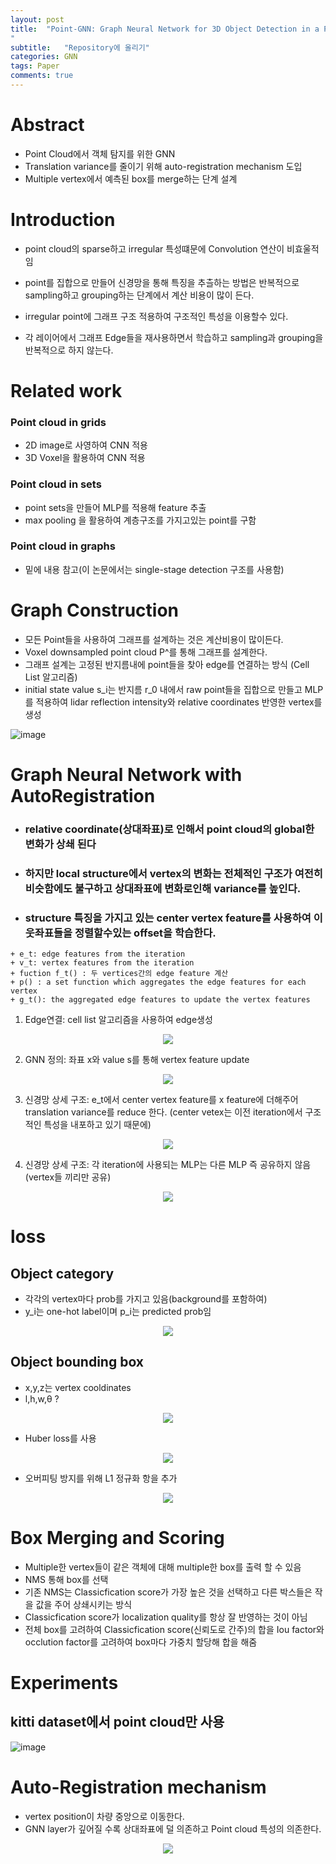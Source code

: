 ```yaml
---
layout: post
title:  "Point-GNN: Graph Neural Network for 3D Object Detection in a Point Cloud
"
subtitle:   "Repository에 올리기"
categories: GNN
tags: Paper
comments: true
---
```


# Abstract 
+ Point Cloud에서 객체 탐지를 위한 GNN
+ Translation variance를 줄이기 위해 auto-registration mechanism 도입
+ Multiple vertex에서 예측된 box를 merge하는 단계 설계

# Introduction 
+ point cloud의 sparse하고 irregular 특성떄문에 Convolution 연산이 비효울적임
+ point를 집합으로 만들어 신경망을 통해 특징을 추츨하는 방법은 반복적으로 sampling하고 grouping하는 단계에서 계산 비용이 많이 든다.  

+ irregular point에 그래프 구조 적용하여 구조적인 특성을 이용할수 있다. 
+ 각 레이어에서 그래프 Edge들을 재사용하면서 학습하고  sampling과 grouping을 반복적으로 하지 않는다. 


# Related work
### Point cloud in grids
- 2D image로 사영하여 CNN 적용 
- 3D Voxel을 활용하여 CNN 적용
### Point cloud in sets
- point sets을 만들어 MLP를 적용해 feature 추출 
- max pooling 을 활용하여 계층구조를 가지고있는 point를 구함 
### Point cloud in graphs
- 밑에 내용 참고(이 논문에서는 single-stage detection 구조를 사용함)

# Graph Construction
+ 모든 Point들을 사용하여 그래프를 설계하는 것은 계산비용이 많이든다. 
+ Voxel downsampled point cloud P^를 통해 그래프를 설계한다.
+ 그래프 설계는 고정된 반지름내에 point들을 찾아 edge를 연결하는 방식 (Cell List 알고리즘)
+ initial state value s_i는 반지름 r_0 내에서 raw point들을 집합으로 만들고 MLP를 적용하여 lidar reflection intensity와 relative coordinates 반영한 vertex를 생성

![image](https://user-images.githubusercontent.com/70193130/181402040-d20329f3-0cf9-4363-a303-e826ef170f3d.png)

# Graph Neural Network with AutoRegistration

+ ### relative coordinate(상대좌표)로 인해서 point cloud의 global한 변화가 상쇄 된다 
+ ### 하지만 local structure에서 vertex의 변화는 전체적인 구조가 여전히 비슷함에도 불구하고 상대좌표에 변화로인해 variance를 높인다. 

+ ### structure 특징을 가지고 있는 center vertex feature를 사용하여 이웃좌표들을 정렬할수있는 offset을 학습한다. 

~~~
+ e_t: edge features from the iteration
+ v_t: vertex features from the iteration
+ fuction f_t() : 두 vertices간의 edge feature 계산
+ p() : a set function which aggregates the edge features for each vertex
+ g_t(): the aggregated edge features to update the vertex features

~~~


1. Edge연결: cell list 알고리즘을 사용하여 edge생성
<p align="center">
  <image src="https://user-images.githubusercontent.com/70193130/181402463-75017d2e-7d18-40de-82ea-1247343bdbc3.png" />
</p>

2. GNN 정의: 좌표 x와 value s를 통해 vertex feature update
<p align="center">
  <image src="https://user-images.githubusercontent.com/70193130/181402467-62ff78f5-b347-49c6-85ff-3de55edba4c7.png" />
</p>

3. 신경망 상세 구조: e_t에서 center vertex feature를 x feature에 더해주어 translation variance를 reduce 한다. (center vetex는 이전 iteration에서 구조적인 특성을 내포하고 있기 때문에)

<p align="center">
  <image src="https://user-images.githubusercontent.com/70193130/181402479-bb7e746e-53a4-43b1-a312-c4fed997335b.png" />
</p>

4. 신경망 상세 구조: 각 iteration에 사용되는 MLP는 다른 MLP 즉 공유하지 않음(vertex들 끼리만 공유)
<p align="center">
  <image src="https://user-images.githubusercontent.com/70193130/181402475-daf3db06-5b1b-4dec-bff3-037039a91352.png" />
</p>

# loss

## Object category
+ 각각의 vertex마다 prob를 가지고 있음(background를 포함하여) 
+ y_i는 one-hot label이며 p_i는 predicted prob임 
<p align="center">
  <image src="https://user-images.githubusercontent.com/70193130/181409204-d33dc073-a115-4935-8682-871076ba321e.png" />
</p>

## Object bounding box 
+ x,y,z는 vertex cooldinates
+ l,h,w,θ ?
<p align="center">
  <image src="https://user-images.githubusercontent.com/70193130/181409208-a7dc7f87-cb53-41ac-bfc8-4e16ccc73994.png" />
</p>

+ Huber loss를 사용 
<p align="center">
  <image src="https://user-images.githubusercontent.com/70193130/181409216-c6787998-c9ba-49ea-8572-ec7ae8f67eff.png" />
</p>

+ 오버피팅 방지를 위해 L1 정규화 항을 추가
<p align="center">
  <image src="https://user-images.githubusercontent.com/70193130/181409226-0f30d7c5-292f-4c18-81b0-21c7fb05b8da.png" />
</p>



# Box Merging and Scoring

+ Multiple한 vertex들이 같은 객체에 대해 multiple한 box를 출력 할 수 있음
+ NMS 통해 box를 선택 
+ 기존 NMS는 Classicfication score가 가장 높은 것을 선택하고 다른 박스들은 작을 값을 주어 상쇄시키는 방식
+ Classicfication score가 localization quality를 항상 잘 반영하는 것이 아님
+ 전체 box를 고려하여 Classicfication score(신뢰도로 간주)의 합을 Iou factor와 occlution factor를  고려하여 box마다 가중치 할당해 합을 해줌


# Experiments
##  kitti dataset에서 point cloud만 사용

![image](https://user-images.githubusercontent.com/70193130/181410798-b1b5aaa4-cc31-4865-8c14-558da2989d22.png)



# Auto-Registration mechanism

+ vertex position이 차량 중앙으로 이동한다. 
+ GNN layer가 깊어질 수록 상대좌표에 덜 의존하고 Point cloud 특성의 의존한다.
<p align="center">
  <image src="https://user-images.githubusercontent.com/70193130/189036133-68dca44c-e93b-40c3-adf9-2d94bfcbfedb.png" />
</p>


 


